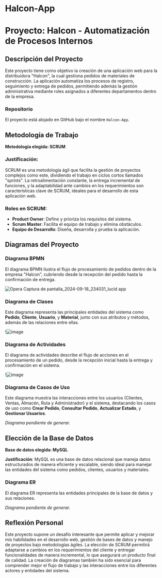 # Halcon-App

# Proyecto: Halcon - Automatización de Procesos Internos

## Descripción del Proyecto
Este proyecto tiene como objetivo la creación de una aplicación web para la distribuidora "Halcon", la cual gestiona pedidos de materiales de construcción. La aplicación automatiza los procesos de registro, seguimiento y entrega de pedidos, permitiendo además la gestión administrativa mediante roles asignados a diferentes departamentos dentro de la empresa.

### Repositorio
El proyecto está alojado en GitHub bajo el nombre `Halcon-App`.

## Metodología de Trabajo

**Metodología elegida: SCRUM**

### Justificación:
SCRUM es una metodología ágil que facilita la gestión de proyectos complejos como este, dividiendo el trabajo en ciclos cortos llamados "sprints". La retroalimentación constante, la entrega incremental de funciones, y la adaptabilidad ante cambios en los requerimientos son características clave de SCRUM, ideales para el desarrollo de esta aplicación web.

### Roles en SCRUM:
- **Product Owner**: Define y prioriza los requisitos del sistema.
- **Scrum Master**: Facilita el equipo de trabajo y elimina obstáculos.
- **Equipo de Desarrollo**: Diseña, desarrolla y prueba la aplicación.

## Diagramas del Proyecto

### Diagrama BPMN
El diagrama BPMN ilustra el flujo de procesamiento de pedidos dentro de la empresa "Halcon", cubriendo desde la recepción del pedido hasta la confirmación de entrega.

![Opera Captura de pantalla_2024-09-18_234031_lucid app](https://github.com/user-attachments/assets/5284cde5-d48b-46d5-8d4a-d53557c0f92d)


### Diagrama de Clases
Este diagrama representa las principales entidades del sistema como **Pedido**, **Cliente**, **Usuario**, y **Material**, junto con sus atributos y métodos, además de las relaciones entre ellas.

!![image](https://github.com/user-attachments/assets/d3f55517-c540-4139-be12-6d8153ef9945)


### Diagrama de Actividades
El diagrama de actividades describe el flujo de acciones en el procesamiento de un pedido, desde la recepción inicial hasta la entrega y confirmación en el sistema.

!![image](https://github.com/user-attachments/assets/6d399430-3f43-4726-913f-878e8b352227)


### Diagrama de Casos de Uso
Este diagrama muestra las interacciones entre los usuarios (Clientes, Ventas, Almacén, Ruta y Administrador) y el sistema, destacando los casos de uso como **Crear Pedido**, **Consultar Pedido**, **Actualizar Estado**, y **Gestionar Usuarios**.

*Diagrama pendiente de generar.*

## Elección de la Base de Datos

**Base de datos elegida: MySQL**

**Justificación**: MySQL es una base de datos relacional que maneja datos estructurados de manera eficiente y escalable, siendo ideal para manejar las entidades del sistema como pedidos, clientes, usuarios y materiales.

### Diagrama ER
El diagrama ER representa las entidades principales de la base de datos y sus relaciones.

*Diagrama pendiente de generar.*

## Reflexión Personal
Este proyecto supone un desafío interesante que permite aplicar y mejorar mis habilidades en el desarrollo web, gestión de bases de datos y manejo de proyectos bajo metodologías ágiles. La elección de SCRUM permitirá adaptarse a cambios en los requerimientos del cliente y entregar funcionalidades de manera incremental, lo que asegurará un producto final de calidad. La creación de diagramas también ha sido esencial para comprender mejor el flujo de trabajo y las interacciones entre los diferentes actores y entidades del sistema.
